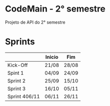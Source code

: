 # CodeMain - 2° semestre
Projeto de API do 2° semestre

# Sprints
<center>
  
|               | Inicio | Fim   |
|---------------|:------:|-------|
| Kick-Off      |  21/08 | 28/08 |
| Spint 1       |  04/09 | 24/09 |
| Sprint 2      |  25/09 | 15/10 |
| Sprint 3      | 16/10  | 05/11 |
| Sprint 406/11 | 06/11  | 26/11 |

</center>
